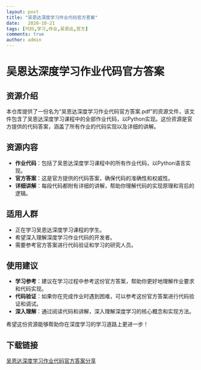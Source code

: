 ```yaml
---
layout: post
title: "吴恩达深度学习作业代码官方答案"
date:   2020-10-21
tags: [代码,学习,作业,吴恩达,官方]
comments: true
author: admin
---
```

# 吴恩达深度学习作业代码官方答案

## 资源介绍

本仓库提供了一份名为“吴恩达深度学习作业代码官方答案.pdf”的资源文件，该文件包含了吴恩达深度学习课程中的全部作业代码，以Python实现。这份资源是官方提供的代码答案，涵盖了所有作业的代码实现以及详细的讲解。

## 资源内容

- **作业代码**：包括了吴恩达深度学习课程中的所有作业代码，以Python语言实现。
- **官方答案**：这是官方提供的代码答案，确保代码的准确性和权威性。
- **详细讲解**：每段代码都附有详细的讲解，帮助你理解代码的实现原理和背后的逻辑。

## 适用人群

- 正在学习吴恩达深度学习课程的学生。
- 希望深入理解深度学习作业代码的开发者。
- 需要参考官方答案进行代码验证和学习的研究人员。

## 使用建议

- **学习参考**：建议在学习过程中参考这份官方答案，帮助你更好地理解作业要求和代码实现。
- **代码验证**：如果你在完成作业时遇到困难，可以参考这份官方答案进行代码验证和调试。
- **深入理解**：通过阅读代码和讲解，深入理解深度学习的核心概念和实现方法。

希望这份资源能够帮助你在深度学习的学习道路上更进一步！

## 下载链接

[吴恩达深度学习作业代码官方答案分享](https://pan.quark.cn/s/ceaf17052155)
